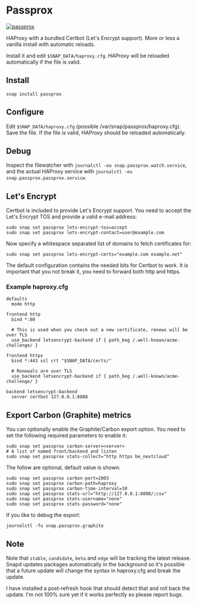 # Passprox
[![passprox](https://snapcraft.io/passprox/badge.svg)](https://snapcraft.io/passprox)

HAProxy with a bundled Certbot (Let's Encrypt support). More or less a vanilla install with automatic reloads.

Install it and edit `$SNAP_DATA/haproxy.cfg`. HAProxy will be reloaded automatically
if the file is valid.

## Install

```
snap install passprox
```

## Configure

Edit `$SNAP_DATA/haproxy.cfg` (possible /var/snap/passprox/haproxy.cfg). Save the file. If the file is valid, HAProxy should be reloaded automatically.

## Debug

Inspect the filewatcher with `journalctl -eu snap.passprox.watch.service`, and the actual HAProxy service with `journalctl -eu snap.passprox.passprox.service`.

## Let's Encrypt

Certbot is included to provide Let's Encrypt support. You need to accept the Let's Encrypt TOS and provide a valid e-mail address:

```
sudo snap set passprox lets-encrypt-tos=accept
sudo snap set passprox lets-encrypt-contact=user@example.com
```

Now specify a whitespace separated list of domains to fetch certificates for:

```
sudo snap set passprox lets-encrypt-certs="example.com example.net"
```

The default configuration contains the needed bits for Certbot to work. It is important that you not break it, you need to forward both http and https.

### Example haproxy.cfg
```
defaults
  mode http

frontend http
  bind *:80

  # This is used when you check out a new certificate, renews will be over TLS
  use_backend letsencrypt-backend if { path_beg /.well-known/acme-challenge/ }

frontend https
  bind *:443 ssl crt "$SNAP_DATA/certs/"

  # Renewals are over TLS
  use_backend letsencrypt-backend if { path_beg /.well-known/acme-challenge/ }

backend letsencrypt-backend
  server certbot 127.0.0.1:8888
```

## Export Carbon (Graphite) metrics

You can optionally enable the Graphite/Carbon export option. You need to set the following required parameters to enable it:

```
sudo snap set passprox carbon-server=<server>
# A list of named front/backend and listen
sudo snap set passprox stats-collect="http https be_nextcloud"
```

The follow are optional, default value is shown:

```
sudo snap set passprox carbon-port=2003
sudo snap set passprox carbon-path=haproxy
sudo snap set passprox carbon-time-interval=10
sudo snap set passprox stats-url="http://127.0.0.1:8080/;csv"
sudo snap set passprox stats-username="none"
sudo snap set passprox stats-password="none"
```

If you like to debug the export:

```
journalctl -fu snap.passprox.graphite
```

## Note

Note that `stable`, `candidate`, `beta` and `edge` will be tracking the latest release. Snapd updates packages automatically in the background so it's possible that a future update will change the syntax in haproxy.cfg and break the update.

I have installed a post-refresh hook that should detect that and roll back the update. I'm not 100% sure yet if it works perfectly so please report bugs.
